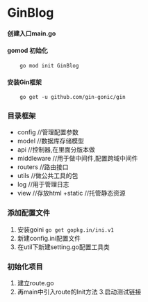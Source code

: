 # GinBlog

#### 创建入口main.go

#### gomod 初始化 
```
    go mod init GinBlog
```

#### 安装Gin框架
```
    go get -u github.com/gin-gonic/gin 
```
### 目录框架
+ config	//管理配置参数
+ model    //数据库存储模型
+ api          //控制器,在里面分版本做
+ middleware //用于做中间件,配置跨域中间件
+ routers   //路由接口
+ utils         //做公共工具的包
+ log       //用于管理日志
+ view      //存放html
+static     //托管静态资源

### 添加配置文件
1. 安装goini  `go get gopkg.in/ini.v1`
2. 新建config.ini配置文件
3. 在util下新建setting.go配置工具类


### 初始化项目
1. 建立route.go
2. 再main中引入route的Init方法
3.启动测试链接

